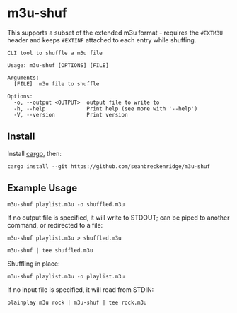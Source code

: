 # m3u-shuf

This supports a subset of the extended m3u format - requires the `#EXTM3U` header and keeps `#EXTINF` attached to each entry while shuffing.

```
CLI tool to shuffle a m3u file

Usage: m3u-shuf [OPTIONS] [FILE]

Arguments:
  [FILE]  m3u file to shuffle

Options:
  -o, --output <OUTPUT>  output file to write to
  -h, --help             Print help (see more with '--help')
  -V, --version          Print version
```

## Install

Install [cargo](https://doc.rust-lang.org/cargo/getting-started/installation.html), then:

```
cargo install --git https://github.com/seanbreckenridge/m3u-shuf
```

## Example Usage

`m3u-shuf playlist.m3u -o shuffled.m3u`

If no output file is specified, it will write to STDOUT; can be piped to another command, or redirected to a file:

`m3u-shuf playlist.m3u > shuffled.m3u`

`m3u-shuf | tee shuffled.m3u`

Shuffling in place:

`m3u-shuf playlist.m3u -o playlist.m3u`

If no input file is specified, it will read from STDIN:

`plainplay m3u rock | m3u-shuf | tee rock.m3u`
